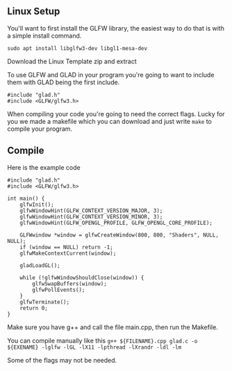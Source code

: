 ## Linux Setup

You'll want to first install the GLFW library, the easiest way to do that is with a simple install command.
```
sudo apt install libglfw3-dev libgl1-mesa-dev
```

Download the Linux Template zip and extract

To use GLFW and GLAD in your program you're going to want to include them with GLAD being the first include.
```
#include "glad.h"
#include <GLFW/glfw3.h>
```

When compiling your code you're going to need the correct flags. Lucky for you we made a makefile which you can download and just write ``make`` to compile your program. 

## Compile
Here is the example code
```
#include "glad.h"
#include <GLFW/glfw3.h>

int main() {
    glfwInit();
    glfwWindowHint(GLFW_CONTEXT_VERSION_MAJOR, 3);
    glfwWindowHint(GLFW_CONTEXT_VERSION_MINOR, 3);
    glfwWindowHint(GLFW_OPENGL_PROFILE, GLFW_OPENGL_CORE_PROFILE);
    
    GLFWwindow *window = glfwCreateWindow(800, 800, "Shaders", NULL, NULL);
    if (window == NULL) return -1;
    glfwMakeContextCurrent(window);
    
    gladLoadGL();
    
    while (!glfwWindowShouldClose(window)) {
        glfwSwapBuffers(window);
        glfwPollEvents();
    }
    glfwTerminate();
    return 0;
}
```
Make sure you have g++ and call the file main.cpp, then run the Makefile.

You can compile manually like this 
``g++ ${FILENAME}.cpp glad.c -o ${EXENAME} -lglfw -lGL -lX11 -lpthread -lXrandr -ldl -lm``

Some of the flags may not be needed.